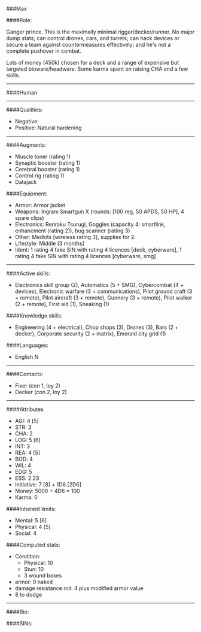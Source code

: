 ###Max

####Role:

Ganger prince. This is the maximally minimal rigger/decker/runner. No major dump stats; can control drones, cars, and turrets; can hack devices or secure a team against countermeasures effectively; and he's not a complete pushover in combat.

Lots of money (450k) chosen for a deck and a range of expensive but targeted bioware/headware. Some karma spent on raising CHA and a few skills. 


____
####Human

____
####Qualities:

- Negative: 
- Positive: Natural hardening

____
####Augments:

- Muscle toner (rating 1)
- Synaptic booster (rating 1)
- Cerebral booster (rating 1)
- Control rig (rating 1)
- Datajack

####Equipment:

- Armor: Armor jacket
- Weapons: Ingram Smartgun X (rounds: [100 reg, 50 APDS, 50 HP], 4 spare clips)
- Electronics: Renraku Tsurugi, Goggles (capacity 4: smartlink, enhancment (rating 2)), bug scanner (rating 3)
- Other: Medkits [wireless rating 3], supplies for 2.
- Lifestyle: Middle [3 months]
- Ident: 1 rating 4 fake SIN with rating 4 licences [deck, cyberware], 1 rating 4 fake SIN with rating 4 licences [cyberware, smg]

____
####Active skills:

- Electronics skill group (2), Automatics (5 + SMG), Cybercombat (4 + devices), Electronic warfare (3 + communications), Pilot ground craft (3 + remote), Pilot aircraft (3 + remote), Gunnery (3 + remote), Pilot walker (2 + remote), First aid (1), Sneaking (1)

####Knowledge skills:

- Engineering (4 + electrical), Chop shops (3), Drones (3), Bars (2 + decker), Corporate security (2 + matrix), Emerald city grid (1)

####Languages:

- English N

____
####Contacts:

- Fixer (con 1, loy 2)
- Decker (con 2, loy 2)

____
####Attributes

- AGI: 4 [5]
- STR: 3
- CHA: 2
- LOG: 5 [6]
- INT: 3
- REA: 4 [5]
- BOD: 4
- WIL: 4
- EDG: 5
- ESS: 2.23
- Initiative: 7 [8] + 1D6 [2D6]
- Money: 5000 + 4D6 * 100
- Karma: 0

####Inherent limits:

- Mental: 5 [6]
- Physical: 4 [5]
- Social: 4

####Computed stats:

- Condition:
	- Physical: 10
	- Stun: 10
	- 3 wound boxes
- armor: 0 naked
- damage resistance roll: 4 plus modified armor value
- 8 to dodge

____
####Bio:


####SINs: